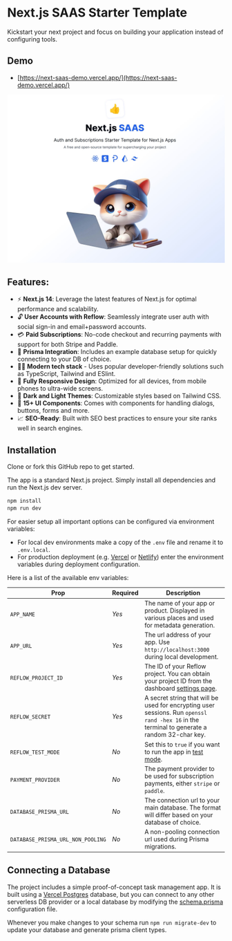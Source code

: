 # Next.js SAAS Starter Template

Kickstart your next project and focus on building your application instead of configuring tools.

## Demo

- [https://next-saas-demo.vercel.app/](https://next-saas-demo.vercel.app/)

[![Demo App](./public/demo.jpg)](https://next-saas-demo.vercel.app/)

## Features:

- ⚡ **Next.js 14**: Leverage the latest features of Next.js for optimal performance and scalability.
- 🔓 **User Accounts with Reflow**: Seamlessly integrate user auth with social sign-in and email+password accounts.
- 💳 **Paid Subscriptions**: No-code checkout and recurring payments with support for both Stripe and Paddle.
- 🔺 **Prisma Integration**: Includes an example database setup for quickly connecting to your DB of choice.
- 👩‍💻 **Modern tech stack** - Uses popular developer-friendly solutions such as TypeScript, Tailwind and ESlint.
- 📱 **Fully Responsive Design**: Optimized for all devices, from mobile phones to ultra-wide screens.
- 🌙 **Dark and Light Themes**: Customizable styles based on Tailwind CSS.
- 🚀 **15+ UI Components**: Comes with components for handling dialogs, buttons, forms and more.
- 📈 **SEO-Ready**: Built with SEO best practices to ensure your site ranks well in search engines.

## Installation

Clone or fork this GitHub repo to get started.

The app is a standard Next.js project. Simply install all dependencies and run the Next.js dev server.

```bash
npm install
npm run dev
```

For easier setup all important options can be configured via environment variables:

- For local dev environments make a copy of the `.env` file and rename it to `.env.local`.
- For production deployment (e.g. [Vercel](https://vercel.com/) or [Netlify](https://www.netlify.com/)) enter the environment variables during deployment configuration.

Here is a list of the available env variables:

| Prop                              | Required | Description                                                                                                                                  |
| --------------------------------- | -------- | -------------------------------------------------------------------------------------------------------------------------------------------- |
| `APP_NAME`                        | _Yes_    | The name of your app or product. Displayed in various places and used for metadata generation.                                               |
| `APP_URL`                         | _Yes_    | The url address of your app. Use `http://localhost:3000` during local development.                                                           |
| `REFLOW_PROJECT_ID`               | _Yes_    | The ID of your Reflow project. You can obtain your project ID from the dashboard [settings page](https://reflowhq.com/project/settings).     |
| `REFLOW_SECRET`                   | _Yes_    | A secret string that will be used for encrypting user sessions. Run `openssl rand -hex 16` in the terminal to generate a random 32-char key. |
| `REFLOW_TEST_MODE`                | _No_     | Set this to `true` if you want to run the app in [test mode](https://reflowhq.com/docs/help/test-mode/).                                     |
| `PAYMENT_PROVIDER`                | _No_     | The payment provider to be used for subscription payments, either `stripe` or `paddle`.                                                      |
| `DATABASE_PRISMA_URL`             | _No_     | The connection url to your main database. The format will differ based on your database of choice.                                           |
| `DATABASE_PRISMA_URL_NON_POOLING` | _No_     | A non-pooling connection url used during Prisma migrations.                                                                                  |

## Connecting a Database

The project includes a simple proof-of-concept task management app. It is built using a [Vercel Postgres](https://vercel.com/storage/postgres) database, but you can connect to any other serverless DB provider or a local database by modifying the [schema.prisma](./prisma/schema.prisma) configuration file.

Whenever you make changes to your schema run `npm run migrate-dev` to update your database and generate prisma client types.

